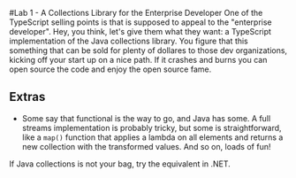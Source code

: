 #Lab 1 - A Collections Library for the Enterprise Developer
One of the TypeScript selling points is that is supposed to appeal to the "enterprise developer". Hey, you think, 
let's give them what they want: a TypeScript implementation of the Java collections library. You figure that this 
 something that can be sold for plenty of dollares to those dev organizations, kicking off your start up 
  on a nice path. If it crashes and burns you can open source the code and enjoy the open source fame.
  
 
 ## Extras
 
 * Some say that functional is the way to go, and Java has some. A full streams implementation 
 is probably tricky, but some is straightforward, like a ```map()``` function that applies a lambda 
  on all elements and returns a new collection with the transformed values. And so on, loads of fun!
  
 
 If Java collections is not your bag, try the equivalent in .NET.  

